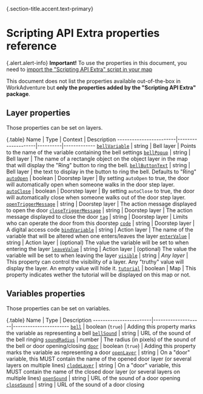 {.section-title.accent.text-primary}
# Scripting API Extra properties reference

{.alert.alert-info}
**Important!** To use the properties in this document, you need to [import the "Scripting API Extra" script in your map](about.md#importing-the-extended-features)

This document does not list the properties available out-of-the-box in WorkAdventure but **only the properties added
by the "Scripting API Extra" package**.

## Layer properties

Those properties can be set on layers.

{.table}
Name                    |  Type              | Context | Description
------------------------|--------------------|----------|-------------
[`bellVariable`](bells.md#the-bell-display-layer)       | string             | Bell layer | Points to the name of the variable containing the bell settings
[`bellPopup`](bells.md#adding-a-bell-button)            | string             | Bell layer |  The name of a rectangle object on the object layer in the map that will display the "Ring" button to ring the bell.
[`bellButtonText`](bells.md#adding-a-bell-button)       | string             | Bell layer |  the text to display in the button to ring the bell. Defaults to "Ring"
[`autoOpen`](doors.md#automatically-vs-manually-opening-the-door) | boolean  | Doorstep layer |  By setting `autoOpen` to true, the door will automatically open when someone walks in the door step layer. 
[`autoClose`](doors.md#automatically-vs-manually-opening-the-door) | boolean  | Doorstep layer | By setting `autoClose` to true, the door will automatically close when someone walks out of the door step layer. 
[`openTriggerMessage`](doors.md#configuring-the-openclose-door-message) | string | Doorstep layer | The action message displayed to open the door 
[`closeTriggerMessage`](doors.md#configuring-the-openclose-door-message) | string | Doorstep layer | The action message displayed to close the door
[`tag`](doors.md#limiting-who-can-openclose-the-door) | string | Doorstep layer | Limits who can operate the door from this doorstep
[`code`](doors.md#setting-a-digital-code-access-on-your-door) | string | Doorstep layer | A digital access code
[`bindVariable`](generic-action-layers.md)  | string | Action layer | The name of the variable that will be altered when one enters/leaves the layer
[`enterValue`](generic-action-layers.md)  | string | Action layer | (optional) The value the variable will be set to when entering the layer
[`leaveValue`](generic-action-layers.md)  | string | Action layer | (optional) The value the variable will be set to when leaving the layer
[`visible`](variable-to-property-binding.md#the-special-visible-property) | string | *Any layer* | This property can control the visibility of a layer. Any "truthy" value will display the layer. An empty value will hide it.
[`tutorial`](tutorial.md) | boolean | Map | This property indicates wether the tutorial will be displayed on this map or not.

## Variables properties

Those properties can be set on variables.

{.table}
Name                    |  Type              | Description
------------------------|--------------------|-----------------------
[`bell`](bells.md#the-bell-variable)               | boolean (`true`)   | Adding this property marks the variable as representing a bell
[`bellSound`](bells.md#the-bell-variable)          | string             | URL of the sound of the bell ringing
[`soundRadius`](bells.md#the-bell-variable)        | number             | The radius (in pixels) of the sound of the bell or door opening/closing
[`door`](doors.md#the-door-variable)               | boolean (`true`)   | Adding this property marks the variable as representing a door
[`openLayer`](doors.md#the-door-variable)          | string             | On a "door" variable, this MUST contain the name of the opened door layer (or several layers on multiple lines)
[`clodeLayer`](doors.md#the-door-variable)         | string             | On a "door" variable, this MUST contain the name of the closed door layer (or several layers on multiple lines)
[`openSound`](doors.md#opening--closing-sound)     | string             | URL of the sound of a door opening
[`closeSound`](doors.md#opening--closing-sound)    | string             | URL of the sound of a door closing
